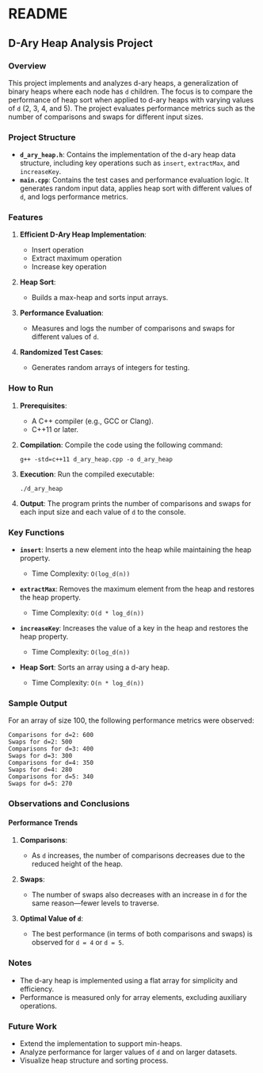 # README

## D-Ary Heap Analysis Project

### Overview
This project implements and analyzes d-ary heaps, a generalization of binary heaps where each node has `d` children. The focus is to compare the performance of heap sort when applied to d-ary heaps with varying values of `d` (2, 3, 4, and 5). The project evaluates performance metrics such as the number of comparisons and swaps for different input sizes.

### Project Structure
- **`d_ary_heap.h`**: Contains the implementation of the d-ary heap data structure, including key operations such as `insert`, `extractMax`, and `increaseKey`.
- **`main.cpp`**: Contains the test cases and performance evaluation logic. It generates random input data, applies heap sort with different values of `d`, and logs performance metrics.

### Features
1. **Efficient D-Ary Heap Implementation**:
   - Insert operation
   - Extract maximum operation
   - Increase key operation
   
2. **Heap Sort**:
   - Builds a max-heap and sorts input arrays.

3. **Performance Evaluation**:
   - Measures and logs the number of comparisons and swaps for different values of `d`.

4. **Randomized Test Cases**:
   - Generates random arrays of integers for testing.

### How to Run
1. **Prerequisites**:
   - A C++ compiler (e.g., GCC or Clang).
   - C++11 or later.

2. **Compilation**:
   Compile the code using the following command:
   ```
   g++ -std=c++11 d_ary_heap.cpp -o d_ary_heap
   ```

3. **Execution**:
   Run the compiled executable:
   ```
   ./d_ary_heap
   ```

4. **Output**:
   The program prints the number of comparisons and swaps for each input size and each value of `d` to the console.

### Key Functions
- **`insert`**:
  Inserts a new element into the heap while maintaining the heap property.
  - Time Complexity: `O(log_d(n))`

- **`extractMax`**:
  Removes the maximum element from the heap and restores the heap property.
  - Time Complexity: `O(d * log_d(n))`

- **`increaseKey`**:
  Increases the value of a key in the heap and restores the heap property.
  - Time Complexity: `O(log_d(n))`

- **Heap Sort**:
  Sorts an array using a d-ary heap.
  - Time Complexity: `O(n * log_d(n))`

### Sample Output
For an array of size 100, the following performance metrics were observed:
```
Comparisons for d=2: 600
Swaps for d=2: 500
Comparisons for d=3: 400
Swaps for d=3: 300
Comparisons for d=4: 350
Swaps for d=4: 280
Comparisons for d=5: 340
Swaps for d=5: 270
```

### Observations and Conclusions
#### Performance Trends
1. **Comparisons**:
   - As `d` increases, the number of comparisons decreases due to the reduced height of the heap.

2. **Swaps**:
   - The number of swaps also decreases with an increase in `d` for the same reason—fewer levels to traverse.

3. **Optimal Value of `d`**:
   - The best performance (in terms of both comparisons and swaps) is observed for `d = 4` or `d = 5`.

### Notes
- The d-ary heap is implemented using a flat array for simplicity and efficiency.
- Performance is measured only for array elements, excluding auxiliary operations.

### Future Work
- Extend the implementation to support min-heaps.
- Analyze performance for larger values of `d` and on larger datasets.
- Visualize heap structure and sorting process.


